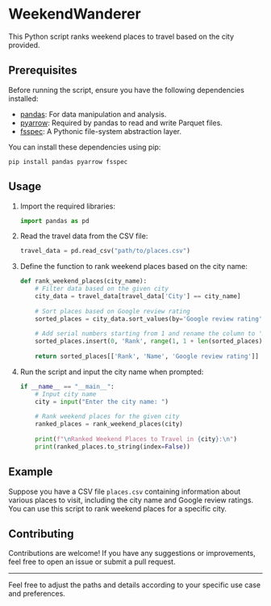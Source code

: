 # WeekendWanderer

This Python script ranks weekend places to travel based on the city provided.

## Prerequisites

Before running the script, ensure you have the following dependencies installed:
- [pandas](https://pypi.org/project/pandas/): For data manipulation and analysis.
- [pyarrow](https://pypi.org/project/pyarrow/): Required by pandas to read and write Parquet files.
- [fsspec](https://pypi.org/project/fsspec/): A Pythonic file-system abstraction layer.

You can install these dependencies using pip:

```
pip install pandas pyarrow fsspec
```

## Usage

1. Import the required libraries:
   ```python
   import pandas as pd
   ```

2. Read the travel data from the CSV file:
   ```python
   travel_data = pd.read_csv("path/to/places.csv")
   ```

3. Define the function to rank weekend places based on the city name:
   ```python
   def rank_weekend_places(city_name):
       # Filter data based on the given city
       city_data = travel_data[travel_data['City'] == city_name]
       
       # Sort places based on Google review rating
       sorted_places = city_data.sort_values(by='Google review rating', ascending=False).reset_index(drop=True)
       
       # Add serial numbers starting from 1 and rename the column to 'Rank'
       sorted_places.insert(0, 'Rank', range(1, 1 + len(sorted_places)))
       
       return sorted_places[['Rank', 'Name', 'Google review rating']]
   ```

4. Run the script and input the city name when prompted:
   ```python
   if __name__ == "__main__":
       # Input city name
       city = input("Enter the city name: ")
       
       # Rank weekend places for the given city
       ranked_places = rank_weekend_places(city)
       
       print(f"\nRanked Weekend Places to Travel in {city}:\n")
       print(ranked_places.to_string(index=False))
   ```

## Example

Suppose you have a CSV file `places.csv` containing information about various places to visit, including the city name and Google review ratings. You can use this script to rank weekend places for a specific city.

## Contributing

Contributions are welcome! If you have any suggestions or improvements, feel free to open an issue or submit a pull request.

---

Feel free to adjust the paths and details according to your specific use case and preferences.
